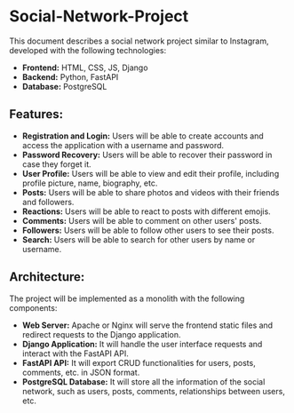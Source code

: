 # Social-Network-Project
This document describes a social network project similar to Instagram, developed with the following technologies:

+ **Frontend:** HTML, CSS, JS, Django
+ **Backend:** Python, FastAPI
+ **Database:** PostgreSQL

## Features:

+ **Registration and Login:** Users will be able to create accounts and access the application with a username and password.
+ **Password Recovery:** Users will be able to recover their password in case they forget it.
+ **User Profile:** Users will be able to view and edit their profile, including profile picture, name, biography, etc.
+ **Posts:** Users will be able to share photos and videos with their friends and followers.
+ **Reactions:** Users will be able to react to posts with different emojis.
+ **Comments:** Users will be able to comment on other users' posts.
+ **Followers:** Users will be able to follow other users to see their posts.
+ **Search:** Users will be able to search for other users by name or username.

## Architecture:

The project will be implemented as a monolith with the following components:

+ **Web Server:** Apache or Nginx will serve the frontend static files and redirect requests to the Django application.
+ **Django Application:** It will handle the user interface requests and interact with the FastAPI API.
+ **FastAPI API:** It will export CRUD functionalities for users, posts, comments, etc. in JSON format.
+ **PostgreSQL Database:** It will store all the information of the social network, such as users, posts, comments, relationships between users, etc.
